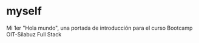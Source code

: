 # myself

Mi 1er "Hola mundo", una portada de introducción para el curso Bootcamp OIT-Silabuz Full Stack
